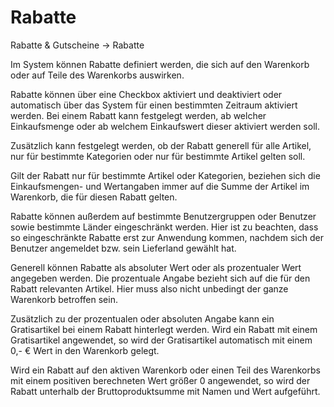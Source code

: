 # Rabatte

Rabatte & Gutscheine → Rabatte

Im System können Rabatte definiert werden, die sich auf den Warenkorb oder auf Teile des Warenkorbs auswirken.

Rabatte können über eine Checkbox aktiviert und deaktiviert oder automatisch über das System für einen bestimmten Zeitraum aktiviert werden.
Bei einem Rabatt kann festgelegt werden, ab welcher Einkaufsmenge oder ab welchem Einkaufswert dieser aktiviert werden soll.

Zusätzlich kann festgelegt werden, ob der Rabatt generell für alle Artikel, nur für bestimmte Kategorien oder nur für bestimmte Artikel gelten soll.

Gilt der Rabatt nur für bestimmte Artikel oder Kategorien, beziehen sich die Einkaufsmengen- und Wertangaben immer auf die Summe der Artikel im Warenkorb, die für diesen Rabatt gelten.

Rabatte können außerdem auf bestimmte Benutzergruppen oder Benutzer sowie bestimmte Länder eingeschränkt werden. 
Hier ist zu beachten, dass so eingeschränkte Rabatte erst zur Anwendung kommen, nachdem sich der Benutzer angemeldet bzw. sein Lieferland gewählt hat.

Generell können Rabatte als absoluter Wert oder als prozentualer Wert angegeben werden. Die prozentuale Angabe bezieht sich auf die für den Rabatt relevanten Artikel. Hier muss also nicht unbedingt der ganze Warenkorb betroffen sein.

Zusätzlich zu der prozentualen oder absoluten Angabe kann ein Gratisartikel bei einem Rabatt hinterlegt werden. Wird ein Rabatt mit einem Gratisartikel angewendet, so wird der Gratisartikel automatisch mit einem 0,- € Wert in den Warenkorb gelegt.

Wird ein Rabatt auf den aktiven Warenkorb oder einen Teil des Warenkorbs mit einem positiven berechneten Wert größer 0 angewendet, so wird der Rabatt unterhalb der Bruttoproduktsumme mit Namen und Wert aufgeführt.

